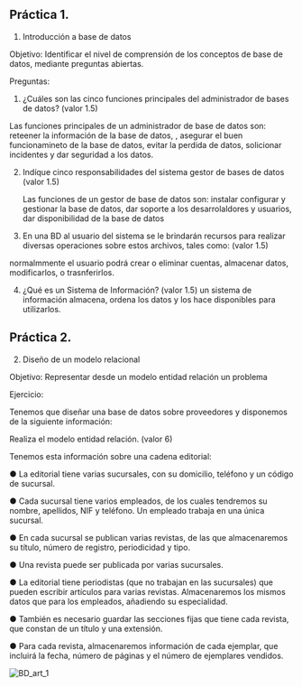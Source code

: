## Práctica 1.

1. Introducción a base de datos

Objetivo: Identificar el nivel de comprensión de los conceptos de base de datos,
mediante preguntas abiertas.
 
Preguntas:

1. ¿Cuáles son las cinco funciones principales del administrador de bases de datos?
(valor 1.5)

  Las funciones principales de un administrador de base de datos son: reteener la información de la base de datos, , asegurar el buen funcionamineto de la base de datos, evitar la perdida de datos, solicionar incidentes y dar seguridad a los datos.

2. Indíque cinco responsabilidades del sistema gestor de bases de datos (valor 1.5)

   Las funciones de un gestor de base de datos son: instalar configurar y gestionar la base de datos, dar soporte a los desarrolaldores y usuarios, dar disponibilidad de la base de datos

3. En una BD al usuario del sistema se le brindarán recursos para realizar diversas
operaciones sobre estos archivos, tales como: (valor 1.5)

normalmmente el usuario podrá crear o eliminar cuentas, almacenar datos, modificarlos, o trasnferirlos.

4. ¿Qué es un Sistema de Información? (valor 1.5)
 un sistema de información almacena, ordena los datos y los hace disponibles para utilizarlos.



## Práctica 2.

2. Diseño de un modelo relacional

Objetivo: Representar desde un modelo entidad relación un problema


Ejercicio:

Tenemos que diseñar una base de datos sobre proveedores y disponemos de la siguiente
información:

Realiza el modelo entidad relación. (valor 6)

Tenemos esta información sobre una cadena editorial:

● La editorial tiene varias sucursales, con su domicilio, teléfono y un código de
sucursal.

● Cada sucursal tiene varios empleados, de los cuales tendremos su nombre,
apellidos, NIF y teléfono. Un empleado trabaja en una única sucursal.

● En cada sucursal se publican varias revistas, de las que almacenaremos su título,
número de registro, periodicidad y tipo.

● Una revista puede ser publicada por varias sucursales.

● La editorial tiene periodistas (que no trabajan en las sucursales) que pueden
escribir artículos para varias revistas. Almacenaremos los mismos datos que para
los empleados, añadiendo su especialidad.

● También es necesario guardar las secciones fijas que tiene cada revista, que
constan de un título y una extensión.

● Para cada revista, almacenaremos información de cada ejemplar, que incluirá la
fecha, número de páginas y el número de ejemplares vendidos.

![BD_art_1](https://user-images.githubusercontent.com/19659201/170092272-d4216750-89ed-4635-8b8f-e1a8946728e1.jpg)


